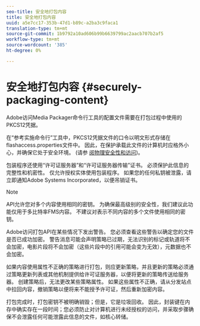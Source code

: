 ```yaml
---
seo-title: 安全地打包内容
title: 安全地打包内容
uuid: a5e7cc17-353b-47d1-b89c-a2ba3c9faca1
translation-type: tm+mt
source-git-commit: 1b9792a10ad606b99b6639799ac2aacb707b2af5
workflow-type: tm+mt
source-wordcount: '385'
ht-degree: 0%

---
```



# 安全地打包内容 {#securely-packaging-content}

Adobe访问Media Packager命令行工具的配置文件需要在打包过程中使用的PKCS12凭据。

在“参考实施命令行”工具中，PKCS12凭据文件的口令以明文形式存储在flashaccess.properties文件中。 因此，在保护承载此文件的计算机时应格外小心，并确保它处于安全环境。 (请参 [阅物理安全性和访问](../../aaxs-secure-deployment-guidelines/physical-sec-and-access.md))。

包装程序还使用“许可证服务器”和“许可证服务器传输”证书。 必须保护此信息的完整性和机密性。 仅允许授权实体使用包装程序。 如果您的任何私钥被泄露，请立即通知Adobe Systems Incorporated，以便吊销证书。

>[!NOTE]
>
>API允许您对多个内容使用相同的密钥。 为确保最高级别的安全性，我们建议此功能仅用于多比特率FMS内容。 不建议对表示不同内容的多个文件使用相同的密钥。

Adobe访问打包API在某些情况下发出警告。 您必须查看这些警告以确定您的文件是否已成功加密。 警告消息可能会声明策略已过期，无法识别的标记或轨道将不会加密，电影片段将不会加密（这些片段中的引用可能会变为无效），元数据也不会加密。

如果内容使用属性不正确的策略进行打包，则应更新策略，并且更新的策略必须通过策略更新列表或其他机制提供给许可证服务器，以便将更新的策略传送给服务器。 创建策略后，无法更改某些策略属性。 如果这些属性不正确，请从分发站点中拉回内容，撤销策略以便将来不能授予许可证，然后重新加密内容。

打包完成时，打包密钥不被明确销毁；但是，它是垃圾回收。 因此，封装键在内存中确实存在一段时间；您必须防止对计算机进行未经授权的访问，并采取步骤确保不会泄露任何可能泄露此信息的文件，如核心转储。
